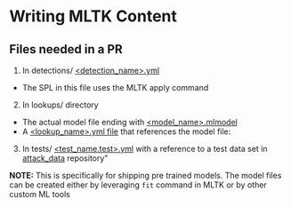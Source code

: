 # Writing MLTK Content

## Files needed in a PR
1. In detections/ [<detection_name>.yml](https://github.com/splunk/security_content/blob/bdb8f427f866bd2c8e55bc3721ca95cefd28dd4c/detections/endpoint/potentially_malicious_code_on_commandline.yml)
- The SPL in this file uses the MLTK apply command

2. In lookups/ directory 
- The actual model file ending with [<model_name>.mlmodel](https://github.com/splunk/security_content/blob/develop/lookups/__mlspl_unusual_commandline_detection.mlmodel)
- A [<lookup_name>.yml file](https://github.com/splunk/security_content/blob/develop/lookups/__mlspl_unusual_commandline_detection.yml) that references the model file: 

3. In tests/ [<test_name.test>.yml](https://github.com/splunk/security_content/blob/develop/tests/endpoint/potentially_malicious_code_on_commandline.test.yml) with a reference to a test data set in [attack_data](https://github.com/splunk/attack_data) repository"


**NOTE:** This is specifically for shipping pre trained models. The model files can be created either by leveraging `fit` command in MLTK or by other custom ML tools
